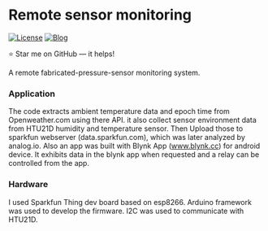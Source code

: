 # Remote sensor monitoring
[![License](https://img.shields.io/badge/license-MIT-red)](https://opensource.org/licenses/MIT)
[![Blog](https://img.shields.io/badge/blog-post-yellow)](https://mirzafahad.github.io/)

:star: Star me on GitHub — it helps!

A remote fabricated-pressure-sensor monitoring system.

### Application
  The code extracts ambient temperature data and epoch time from Openweather.com using there API.
  it also collect sensor environment data from HTU21D humidity and temperature sensor.
  Then Upload those to sparkfun webserver (data.sparkfun.com), which was later analyzed by analog.io.
  Also an app was built with Blynk App (www.blynk.cc) for android device.
  It exhibits data in the blynk app when requested and a relay can be controlled from the app. 

### Hardware 
  I used Sparkfun Thing dev board based on esp8266. Arduino framework was used to develop the firmware.
  I2C was used to communicate with HTU21D.

